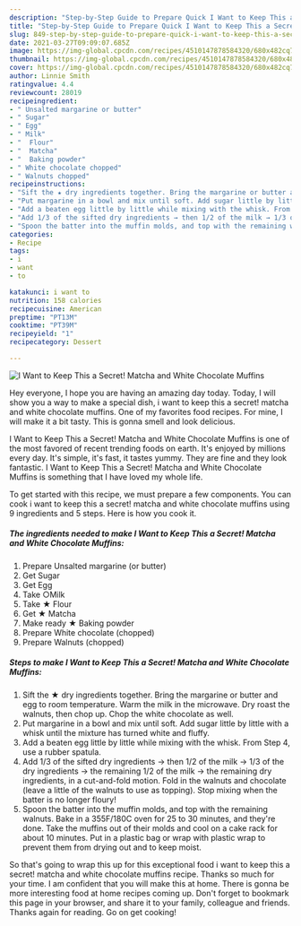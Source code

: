```yaml
---
description: "Step-by-Step Guide to Prepare Quick I Want to Keep This a Secret! Matcha and White Chocolate Muffins"
title: "Step-by-Step Guide to Prepare Quick I Want to Keep This a Secret! Matcha and White Chocolate Muffins"
slug: 849-step-by-step-guide-to-prepare-quick-i-want-to-keep-this-a-secret-matcha-and-white-chocolate-muffins
date: 2021-03-27T09:09:07.685Z
image: https://img-global.cpcdn.com/recipes/4510147878584320/680x482cq70/i-want-to-keep-this-a-secret-matcha-and-white-chocolate-muffins-recipe-main-photo.jpg
thumbnail: https://img-global.cpcdn.com/recipes/4510147878584320/680x482cq70/i-want-to-keep-this-a-secret-matcha-and-white-chocolate-muffins-recipe-main-photo.jpg
cover: https://img-global.cpcdn.com/recipes/4510147878584320/680x482cq70/i-want-to-keep-this-a-secret-matcha-and-white-chocolate-muffins-recipe-main-photo.jpg
author: Linnie Smith
ratingvalue: 4.4
reviewcount: 28019
recipeingredient:
- " Unsalted margarine or butter"
- " Sugar"
- " Egg"
- " Milk"
- "  Flour"
- "  Matcha"
- "  Baking powder"
- " White chocolate chopped"
- " Walnuts chopped"
recipeinstructions:
- "Sift the ★ dry ingredients together. Bring the margarine or butter and egg to room temperature. Warm the milk in the microwave. Dry roast the walnuts, then chop up. Chop the white chocolate as well."
- "Put margarine in a bowl and mix until soft. Add sugar little by little with a whisk until the mixture has turned white and fluffy."
- "Add a beaten egg little by little while mixing with the whisk. From Step 4, use a rubber spatula."
- "Add 1/3 of the sifted dry ingredients → then 1/2 of the milk → 1/3 of the dry ingredients → the remaining 1/2 of the milk → the remaining dry ingredients, in a cut-and-fold motion. Fold in the walnuts and chocolate (leave a little of the walnuts to use as topping). Stop mixing when the batter is no longer floury!"
- "Spoon the batter into the muffin molds, and top with the remaining walnuts. Bake in a 355F/180C oven for 25 to 30 minutes, and they&#39;re done. Take the muffins out of their molds and cool on a cake rack for about 10 minutes. Put in a plastic bag or wrap with plastic wrap to prevent them from drying out and to keep moist."
categories:
- Recipe
tags:
- i
- want
- to

katakunci: i want to 
nutrition: 158 calories
recipecuisine: American
preptime: "PT13M"
cooktime: "PT39M"
recipeyield: "1"
recipecategory: Dessert

---
```



![I Want to Keep This a Secret! Matcha and White Chocolate Muffins](https://img-global.cpcdn.com/recipes/4510147878584320/680x482cq70/i-want-to-keep-this-a-secret-matcha-and-white-chocolate-muffins-recipe-main-photo.jpg)

Hey everyone, I hope you are having an amazing day today. Today, I will show you a way to make a special dish, i want to keep this a secret! matcha and white chocolate muffins. One of my favorites food recipes. For mine, I will make it a bit tasty. This is gonna smell and look delicious.

I Want to Keep This a Secret! Matcha and White Chocolate Muffins is one of the most favored of recent trending foods on earth. It's enjoyed by millions every day. It's simple, it's fast, it tastes yummy. They are fine and they look fantastic. I Want to Keep This a Secret! Matcha and White Chocolate Muffins is something that I have loved my whole life.




To get started with this recipe, we must prepare a few components. You can cook i want to keep this a secret! matcha and white chocolate muffins using 9 ingredients and 5 steps. Here is how you cook it.

<!--inarticleads1-->

##### The ingredients needed to make I Want to Keep This a Secret! Matcha and White Chocolate Muffins:

1. Prepare  Unsalted margarine (or butter)
1. Get  Sugar
1. Get  Egg
1. Take  ○Milk
1. Take  ★ Flour
1. Get  ★ Matcha
1. Make ready  ★ Baking powder
1. Prepare  White chocolate (chopped)
1. Prepare  Walnuts (chopped)




<!--inarticleads2-->

##### Steps to make I Want to Keep This a Secret! Matcha and White Chocolate Muffins:

1. Sift the ★ dry ingredients together. Bring the margarine or butter and egg to room temperature. Warm the milk in the microwave. Dry roast the walnuts, then chop up. Chop the white chocolate as well.
1. Put margarine in a bowl and mix until soft. Add sugar little by little with a whisk until the mixture has turned white and fluffy.
1. Add a beaten egg little by little while mixing with the whisk. From Step 4, use a rubber spatula.
1. Add 1/3 of the sifted dry ingredients → then 1/2 of the milk → 1/3 of the dry ingredients → the remaining 1/2 of the milk → the remaining dry ingredients, in a cut-and-fold motion. Fold in the walnuts and chocolate (leave a little of the walnuts to use as topping). Stop mixing when the batter is no longer floury!
1. Spoon the batter into the muffin molds, and top with the remaining walnuts. Bake in a 355F/180C oven for 25 to 30 minutes, and they&#39;re done. Take the muffins out of their molds and cool on a cake rack for about 10 minutes. Put in a plastic bag or wrap with plastic wrap to prevent them from drying out and to keep moist.




So that's going to wrap this up for this exceptional food i want to keep this a secret! matcha and white chocolate muffins recipe. Thanks so much for your time. I am confident that you will make this at home. There is gonna be more interesting food at home recipes coming up. Don't forget to bookmark this page in your browser, and share it to your family, colleague and friends. Thanks again for reading. Go on get cooking!
